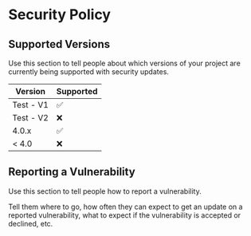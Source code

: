 # Security Policy

## Supported Versions

Use this section to tell people about which versions of your project are
currently being supported with security updates.

| Version | Supported          |
| ------- | ------------------ |
| Test - V1   | :white_check_mark: |
| Test - V2   | :x:                |
| 4.0.x   | :white_check_mark: |
| < 4.0   | :x:                |

## Reporting a Vulnerability

Use this section to tell people how to report a vulnerability.

Tell them where to go, how often they can expect to get an update on a
reported vulnerability, what to expect if the vulnerability is accepted or
declined, etc.
